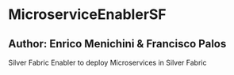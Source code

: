 # MicroserviceEnablerSF
## Author: Enrico Menichini & Francisco Palos
Silver Fabric Enabler to deploy Microservices in Silver Fabric


